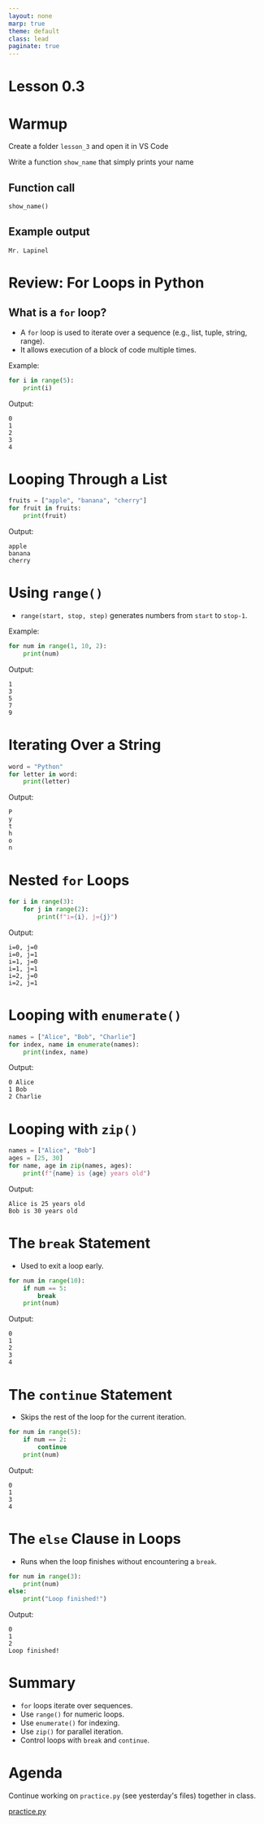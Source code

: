 ```yaml
---
layout: none
marp: true
theme: default
class: lead
paginate: true
---
```


<!-- headingDivider: 1 -->
<!-- backgroundColor: black -->
<!-- class: invert -->

# Lesson 0.3

# Warmup

Create a folder `lesson_3` and open it in VS Code

Write a function `show_name` that simply prints your name

## **Function call**
```python
show_name()
```

## **Example output**
```text
Mr. Lapinel
```

# Review: For Loops in Python

## What is a `for` loop?
- A `for` loop is used to iterate over a sequence (e.g., list, tuple, string, range).
- It allows execution of a block of code multiple times.

Example:
```python
for i in range(5):
    print(i)
```
Output:
```text
0
1
2
3
4
```
# Looping Through a List
```python
fruits = ["apple", "banana", "cherry"]
for fruit in fruits:
    print(fruit)
```
Output:
```text
apple
banana
cherry
```

# Using `range()`
- `range(start, stop, step)` generates numbers from `start` to `stop-1`.

Example:
```python
for num in range(1, 10, 2):
    print(num)
```
Output:
```text
1
3
5
7
9
```
# Iterating Over a String
```python
word = "Python"
for letter in word:
    print(letter)
```
Output:
```text
P
y
t
h
o
n
```

# Nested `for` Loops
```python
for i in range(3):
    for j in range(2):
        print(f"i={i}, j={j}")
```
Output:
```text
i=0, j=0
i=0, j=1
i=1, j=0
i=1, j=1
i=2, j=0
i=2, j=1
```

# Looping with `enumerate()`
```python
names = ["Alice", "Bob", "Charlie"]
for index, name in enumerate(names):
    print(index, name)
```
Output:
```text
0 Alice
1 Bob
2 Charlie
```
# Looping with `zip()`
```python
names = ["Alice", "Bob"]
ages = [25, 30]
for name, age in zip(names, ages):
    print(f"{name} is {age} years old")
```
Output:
```text
Alice is 25 years old
Bob is 30 years old
```

# The `break` Statement
- Used to exit a loop early.
```python
for num in range(10):
    if num == 5:
        break
    print(num)
```
Output:
```text
0
1
2
3
4
```
# The `continue` Statement
- Skips the rest of the loop for the current iteration.
```python
for num in range(5):
    if num == 2:
        continue
    print(num)
```
Output:
```text
0
1
3
4
```
# The `else` Clause in Loops
- Runs when the loop finishes without encountering a `break`.
```python
for num in range(3):
    print(num)
else:
    print("Loop finished!")
```
Output:
```text
0
1
2
Loop finished!
```
# Summary
- `for` loops iterate over sequences.
- Use `range()` for numeric loops.
- Use `enumerate()` for indexing.
- Use `zip()` for parallel iteration.
- Control loops with `break` and `continue`.

# Agenda

Continue working on `practice.py` (see yesterday's files) together in class.

[practice.py](../357/files/practice.py)
